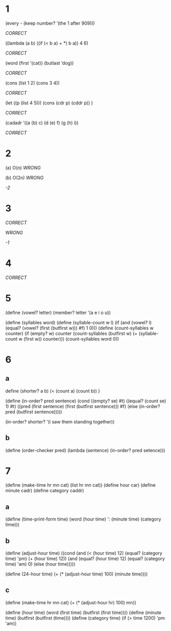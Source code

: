 # 1
(every - (keep number? ’(the 1 after 909)))
<!-- (every - (1 909))) -->
<!-- value:(-1 -909) -->
*CORRECT*

((lambda (a b) ((if (< b a) + *) b a)) 4 6)
<!-- ((lambda (4 6) ((if (< 6 4) + *) 6 4)) 4 6) -->
<!-- ((lambda (4 6) (* 6 4)) 4 6) -->
<!-- value:24 -->
*CORRECT*

(word (first ’(cat)) (butlast ’dog))
<!-- (word 'cat (butlast ’dog)) -->
<!-- ('catdo) -->
*CORRECT*

(cons (list 1 2) (cons 3 4))
<!--((1 2) 3 . 4)  -->
*CORRECT*

(let ((p (list 4 5)))
    (cons (cdr p) (cddr p)) )
<!-- (cons 5 '()) -->
<!-- (5) -->
*CORRECT*

(cadadr ’((a (b) c) (d (e) f) (g (h) i))
<!-- e -->
*CORRECT*


# 2
(a) O(n)
*WRONG*

(b) O(2n)
*WRONG*

*-2*

# 3
<!-- application: 2 -->
*CORRECT*
<!-- normal: 1 -->
<!-- primitives evaluate arguments first, was thinking a fn-->
*WRONG*

*-1*

# 4
<!-- first two are iterative -->
*CORRECT*


# 5
(define (vowel? letter)
    (member? letter ’(a e i o u))

(define (syllables word) 
    (define (syllable-count w l) 
        (if (and (vowel? l) (equal? (vowel? (first (butfirst w))) #f) 1 0)))
    (define (count-syllables w counter) 
        (if (empty? w) counter
        (count-syllables (butfirst w) (+ (syllable-count w (first w)) counter)))
    (count-syllables word 0))

# 6

## a
define (shorter? a b)
    (< (count a) (count b)) )

(define (in-order? pred sentence) 
    (cond ((empty? se) #t)
          ((equal? (count se) 1) #t)
          ((pred (first sentence) (first (butfirst sentence))) #f)
          (else (in-order? pred (butfirst sentence)))))
<!-- CORRECT -->

(in-order? shorter? '(i saw them standing together))

## b

(define (order-checker pred)
    (lambda (sentence) (in-order? pred setence)))

# 7
(define (make-time hr mn cat) (list hr mn cat))
(define hour car)
(define minute cadr)
(define category caddr)

## a
(define (time-print-form time) 
    (word (hour time) ': (minute time) (category time)))

## b
(define (adjust-hour time) 
    ((cond (and (< (hour time) 12) (equal? (category time) 'pm) (+ (hour time) 12))
            (and (equal? (hour time) 12) (equal? (category time) 'am) 0)
            (else (hour time)))))
 
(define (24-hour time) 
   (+ (* (adjust-hour time) 100)  (minute time))))

## c
(define (make-time hr mn cat) 
   (+ (* (adjust-hour hr) 100)  mn))

(define (hour time) (word (first time) (butfirst (first time))))
(define (minute time) (butfirst (butfirst (time))))
(define (category time) (if (> time  1200) 'pm 'am))

